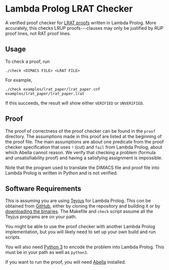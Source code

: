 
# Lambda Prolog LRAT Checker
A verified proof checker for [LRAT
proofs](https://www.cs.cmu.edu/~mheule/publications/lrat.pdf) written
in Lambda Prolog.  More accurately, this checks LRUP proofs---clauses
may only be justified by RUP proof lines, not RAT proof lines.


## Usage
To check a proof, run
```
./check <DIMACS FILE> <LRAT FILE>
```
For example,
```
./check examples/lrat_paper/lrat_paper.cnf examples/lrat_paper/lrat_paper.lrat
```
If this succeeds, the result will show either `VERIFIED` or
`UNVERIFIED`.


## Proof
The proof of correctness of the proof checker can be found in the
`proof` directory.  The assumptions made in this proof are listed at
the beginning of the proof file.  The main assumptions are about one
predicate from the proof checker specification that uses `!` (cut) and
`fail` from Lambda Prolog, about which Abella cannot reason.  We
verify that checking a problem (formula and unsatisfiability proof)
and having a satisfying assignment is impossible.

Note that the program used to translate the DIMACS file and proof file
into Lambda Prolog is written in Python and is not verified.


## Software Requirements
This is assuming you are using
[Teyjus](https://github.com/teyjus/teyjus) for Lambda Prolog.  This
con be obtained from [GitHub](https://github.com/teyjus/teyjus),
either by cloning the repository and building it or by [downloading
the binaries](https://github.com/teyjus/teyjus/releases).  The
Makefile and `check` script assume all the Teyjus programs are on your
path.

You might be able to use the proof checker with another Lambda Prolog
implementation, but you will likely need to set up your own build and
run scripts.

You will also need [Python 3](https://www.python.org/downloads/) to
encode the problem into Lambda Prolog.  This must be in your path as
well as `python3`.

If you want to run the proof, you will need
[Abella](http://abella-prover.org/index.html) installed.

